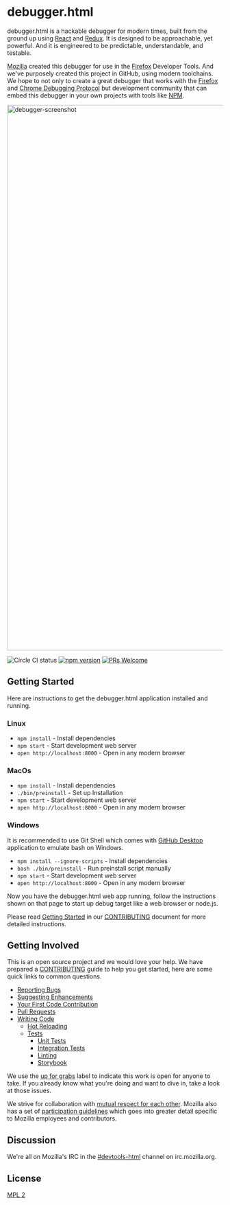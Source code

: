 # debugger.html

debugger.html is a hackable debugger for modern times, built from the ground up using [React][react] and [Redux][redux].  It is designed to be approachable, yet powerful.  And it is engineered to be predictable, understandable, and testable.

[Mozilla][mozilla] created this debugger for use in the [Firefox][mozilla-firefox] Developer Tools.  And we've purposely created this project in GitHub, using modern toolchains.  We hope to not only to create a great debugger that works with the [Firefox](https://wiki.mozilla.org/Remote_Debugging_Protocol) and [Chrome Debugging Protocol](https://chromedevtools.github.io/debugger-protocol-viewer/1-1/) but development community that can embed this debugger in your own projects with tools like [NPM](http://npmjs.com/).

<img width="1271" alt="debugger-screenshot" src="https://cloud.githubusercontent.com/assets/2134/19079518/bdb69580-8a08-11e6-909c-bc74e49bc395.png">

![Circle CI status](https://circleci.com/gh/devtools-html/debugger.html.svg??&style=shield)
[![npm version](https://img.shields.io/npm/v/debugger.html.svg)](https://www.npmjs.com/package/debugger.html)
[![PRs Welcome](https://img.shields.io/badge/PRs-welcome-brightgreen.svg?style=flat-square)](http://makeapullrequest.com)

## Getting Started

Here are instructions to get the debugger.html application installed and running.

### Linux

* `npm install` - Install dependencies
* `npm start` - Start development web server
* `open http://localhost:8000` - Open in any modern browser

### MacOs

* `npm install` - Install dependencies
*  `./bin/preinstall` - Set up Installation
* `npm start` - Start development web server
* `open http://localhost:8000` - Open in any modern browser


### Windows

It is recommended to use Git Shell which comes with [GitHub Desktop] application to emulate bash on Windows.

* `npm install --ignore-scripts` - Install dependencies
* `bash ./bin/preinstall` - Run preinstall script manually
* `npm start` - Start development web server
* `open http://localhost:8000` - Open in any modern browser

Now you have the debugger.html web app running, follow the instructions shown on that page to start up debug target like a web browser or node.js.

Please read [Getting Started][getting-started] in our [CONTRIBUTING][contributing] document for more detailed instructions.

## Getting Involved

This is an open source project and we would love your help. We have prepared a [CONTRIBUTING][contributing] guide to help you get started, here are some quick links to common questions.

  * [Reporting Bugs][reporting-bugs]
  * [Suggesting Enhancements][suggesting-enhancements]
  * [Your First Code Contribution][your-first-code-contribution]
  * [Pull Requests][pull-requests]
  * [Writing Code][writing-code]
    * [Hot Reloading][hot-reloading]
    * [Tests][tests]
      * [Unit Tests][unit-tests]
      * [Integration Tests][integration-tests]
      * [Linting][linting]
      * [Storybook][storybook]

We use the [up for grabs](https://github.com/devtools-html/debugger.html/labels/up%20for%20grabs) label to indicate this work is open for anyone to take.  If you already know what you're doing and want to dive in, take a look at those issues.

We strive for collaboration with [mutual respect for each other](./CODE_OF_CONDUCT.md).   Mozilla also has a set of [participation guidelines](https://www.mozilla.org/en-US/about/governance/policies/participation/) which goes into greater detail specific to Mozilla employees and contributors.

## Discussion

We're all on Mozilla's IRC in the [#devtools-html][irc-devtools-html] channel on irc.mozilla.org.

## License

[MPL 2](./LICENSE)

[react]:https://facebook.github.io/react/
[redux]:http://redux.js.org/
[mozilla]:https://www.mozilla.org/
[mozilla-firefox]:https://www.mozilla.org/firefox/

[contributing]:./CONTRIBUTING.md
[getting-started]:./CONTRIBUTING.md#getting-started

[getting-started-firefox]:./CONTRIBUTING.md#firefox

[getting-started-chrome]:./CONTRIBUTING.md#chrome

[getting-started-node]:./CONTRIBUTING.md#nodejs

[create-local-config]:./CONTRIBUTING.md#create-a-local-config-file

[reporting-bugs]:./CONTRIBUTING.md#reporting-bugs-bug
[suggesting-enhancements]:./CONTRIBUTING.md#suggesting-enhancements-new
[your-first-code-contribution]:./CONTRIBUTING.md#your-first-code-contribution
[pull-requests]:./CONTRIBUTING.md#pull-requests
[writing-code]:./CONTRIBUTING.md#writing-code-computer
[hot-reloading]:./CONTRIBUTING.md#hot-reloading-fire
[tests]:./CONTRIBUTING.md#tests
[unit-tests]:./CONTRIBUTING.md#unit-tests
[integration-tests]:./CONTRIBUTING.md#integration-tests
[linting]:./CONTRIBUTING.md#linting
[storybook]:./CONTRIBUTING.md#storybook

[irc-devtools-html]:irc://irc.mozilla.org/devtools-html

[GitHub Desktop]:https://desktop.github.com/

